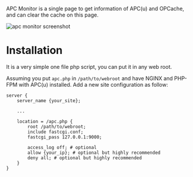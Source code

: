 APC Monitor is a single page to get information of APC(u) and OPCache, and can
clear the cache on this page.

![apc monitor screenshot](http://chrisyue-blog.qiniudn.com/apc-monitor.jpg)

Installation
============

It is a very simple one file php script, you can put it in any web root.

Assuming you put `apc.php` in `/path/to/webroot` and have NGINX and PHP-FPM
with APC(u) installed. Add a new site configuration as follow:

```
server {
    server_name {your_site};

    ...

    location = /apc.php {
        root /path/to/webroot;
        include fastcgi.conf;
        fastcgi_pass 127.0.0.1:9000;

        access_log off; # optional
        allow {your_ip}; # optional but highly recommended
        deny all; # optional but highly recommended 
    }
}
```
